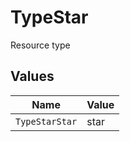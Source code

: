 # TypeStar

Resource type


## Values

| Name           | Value          |
| -------------- | -------------- |
| `TypeStarStar` | star           |